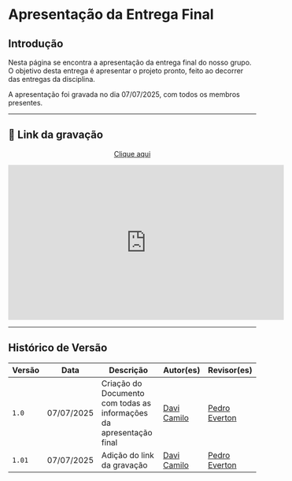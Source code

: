 # Apresentação da Entrega Final

## Introdução
Nesta página se encontra a apresentação da entrega final do nosso grupo. O objetivo desta entrega é apresentar o projeto pronto, feito ao decorrer das entregas da disciplina.

A apresentação foi gravada no dia 07/07/2025, com todos os membros presentes.

---

## 🎥 Link da gravação

<p style="text-align: center"><a href="https://youtu.be/DwLUTTPC_L0" target="blanket">Clique aqui</a></p>

<p style="text-align: center">
  <iframe width="560" height="315"
          src="https://www.youtube.com/embed/DwLUTTPC_L0"
          title="YouTube video player"
          frameborder="0"
          allow="accelerometer; autoplay; clipboard-write; encrypted-media; gyroscope; picture-in-picture; web-share"
          allowfullscreen>
  </iframe>
</p>

---

## Histórico de Versão

| Versão | Data          | Descrição                          | Autor(es)     |  Revisor(es)  |
| ------ | ------------- | ---------------------------------- | ------------- | ------------- |
| `1.0`  |  07/07/2025   |  Criação do Documento com todas as informações da apresentação final | [Davi Camilo](https://github.com/Davicamilo23) | [Pedro Everton](https://github.com/pedroeverton217) |
| `1.01`  |  07/07/2025   |  Adição do link da gravação | [Davi Camilo](https://github.com/Davicamilo23) | [Pedro Everton](https://github.com/pedroeverton217) |
